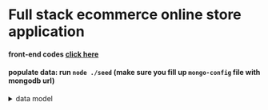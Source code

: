 # Full stack ecommerce online store application



#### front-end codes [click here](https://github.com/vivekvpanneerselvam/Ecommerce-Reactjs)



#### populate data: run  `node ./seed` (make sure you fill up `mongo-config` file with mongodb url)



<details>
 <summary>data model</summary>
 <p>
   

   
</p>
</details>
